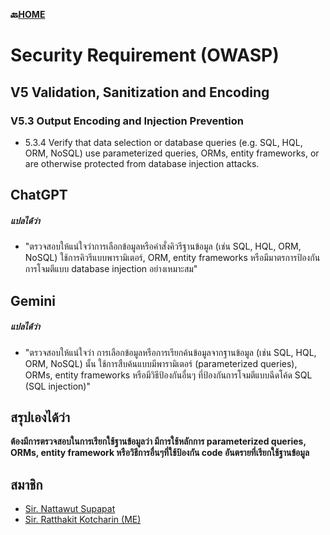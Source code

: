 **🔙[HOME](README.md)**

# Security Requirement (OWASP)

## V5 Validation, Sanitization and Encoding

### V5.3 Output Encoding and Injection Prevention
- 5.3.4 Verify that data selection or database queries (e.g. SQL, HQL, ORM, NoSQL)
use parameterized queries, ORMs, entity frameworks, or are otherwise
protected from database injection attacks.

## ChatGPT
##### แปลได้ว่า
- "ตรวจสอบให้แน่ใจว่าการเลือกข้อมูลหรือคำสั่งคิวรีฐานข้อมูล (เช่น SQL, HQL, ORM, NoSQL) ใช้การคิวรีแบบพารามิเตอร์, ORM, entity frameworks หรือมีมาตรการป้องกันการโจมตีแบบ database injection อย่างเหมาะสม"

## Gemini
##### แปลได้ว่า
- "ตรวจสอบให้แน่ใจว่า การเลือกข้อมูลหรือการเรียกค้นข้อมูลจากฐานข้อมูล (เช่น SQL, HQL, ORM, NoSQL) นั้น ใช้การสืบค้นแบบมีพารามิเตอร์ (parameterized queries), ORMs, entity frameworks หรือมีวิธีป้องกันอื่นๆ
  ที่ป้องกันการโจมตีแบบฉีดโค้ด SQL (SQL injection)"

## สรุปเองได้ว่า
**ต้องมีการตรวจสอบในการเรียกใช้ฐานข้อมูลว่า มีการใช้หลักการ parameterized queries, ORMs, entity framework หรือวิธีการอื่นๆที่ใช้ป้องกัน code อันตรายที่เรียกใช้ฐานข้อมูล**

## สมาชิก
- [Sir. Nattawut Supapat](https://mizeto.github.io/security-requirements)
- [Sir. Ratthakit Kotcharin (ME)](https://6530200401.github.io/security-requirements)
